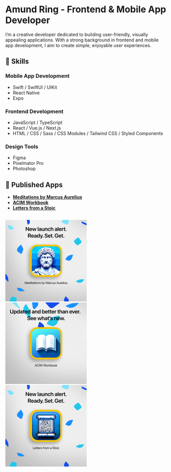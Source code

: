 # Amund Ring - Frontend & Mobile App Developer

I’m a creative developer dedicated to building user-friendly, visually appealing applications. With a strong background in frontend and mobile app development, I aim to create simple, enjoyable user experiences.

## 🚀 Skills

### **Mobile App Development**  
- Swift / SwiftUI / UIKit  
- React Native  
- Expo  

### **Frontend Development**  
- JavaScript / TypeScript  
- React / Vue.js / Next.js  
- HTML / CSS / Sass / CSS Modules / Tailwind CSS / Styled Components  

### **Design Tools**  
- Figma  
- Pixelmator Pro  
- Photoshop  

## 📱 Published Apps

- **[Meditations by Marcus Aurelius](https://apple.co/3Mygopg)**
- **[ACIM Workbook](https://apple.co/4cWbCfY)**
- **[Letters from a Stoic](https://apple.co/48kprUZ)**

##

<p>
  <a href="https://apple.co/3Mygopg"><img src="./meditations.png" alt="Meditations" width="255" /></a>&nbsp;&nbsp;&nbsp;
  <a href="https://apple.co/4cWbCfY"><img src="./acim.png" alt="ACIM Workbook" width="255" /></a>&nbsp;&nbsp;&nbsp;
  <a href="https://apple.co/48kprUZ"><img src="./letters.png" alt="Letters from a Stoic" width="255" /></a>
</p>

